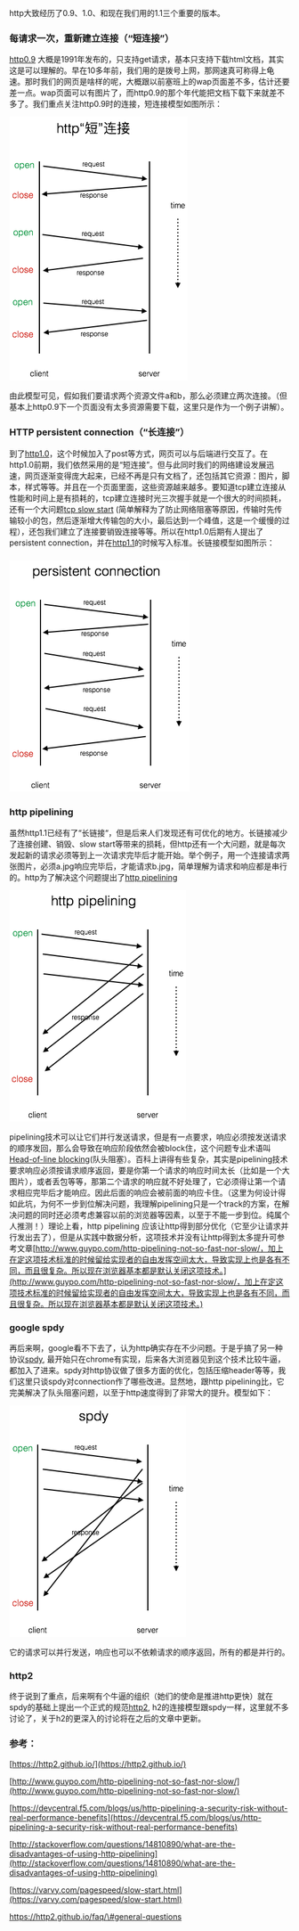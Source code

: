 http大致经历了0.9、1.0、和现在我们用的1.1三个重要的版本。

### 每请求一次，重新建立连接（“短连接”）

[http0.9](https://www.w3.org/Protocols/HTTP/AsImplemented.html) 大概是1991年发布的，只支持get请求，基本只支持下载html文档，其实这是可以理解的。早在10多年前，我们用的是拨号上网，那网速真可称得上龟速。那时我们的网页是啥样的呢，大概跟以前塞班上的wap页面差不多，估计还要差一点。wap页面可以有图片了，而http0.9的那个年代能把文档下载下来就差不多了。我们重点关注http0.9时的连接，短连接模型如图所示：

![](/assets/http2-short-connection.png)

由此模型可见，假如我们要请求两个资源文件a和b，那么必须建立两次连接。（但基本上http0.9下一个页面没有太多资源需要下载，这里只是作为一个例子讲解）。

### HTTP persistent connection（“长连接”）

到了[http1.0](https://www.w3.org/Protocols/HTTP/1.0/spec.html)，这个时候加入了post等方式，网页可以与后端进行交互了。在http1.0前期，我们依然采用的是“短连接”。但与此同时我们的网络建设发展迅速，网页逐渐变得庞大起来，已经不再是只有文档了，还包括其它资源：图片，脚本，样式等等。并且在一个页面里面，这些资源越来越多。要知道tcp建立连接从性能和时间上是有损耗的，tcp建立连接时光三次握手就是一个很大的时间损耗，还有一个大问题[tcp slow start](https://en.wikipedia.org/wiki/TCP_congestion_control#Slow_start) \(简单解释为了防止网络阻塞等原因，传输时先传输较小的包，然后逐渐增大传输包的大小，最后达到一个峰值，这是一个缓慢的过程），还包我们建立了连接要销毁连接等等。所以在http1.0后期有人提出了persistent connection，并在[http1.1](https://www.w3.org/Protocols/rfc2616/rfc2616.html)的时候写入标准。长链接模型如图所示：

### ![](/assets/http2-persistent-connection.png)

### http pipelining

虽然http1.1已经有了“长链接“，但是后来人们发现还有可优化的地方。长链接减少了连接创建、销毁、slow start等带来的损耗，但http还有一个大问题，就是每次发起新的请求必须等到上一次请求完毕后才能开始。举个例子，用一个连接请求两张图片，必须a.jpg响应完毕后，才能请求b.jpg，简单理解为请求和响应都是串行的。http为了解决这个问题提出了[http pipelining](https://en.wikipedia.org/wiki/HTTP_pipelining)

![](/assets/http2-pipelining.png)

pipelining技术可以让它们并行发送请求，但是有一点要求，响应必须按发送请求的顺序发回，那么会导致在响应阶段依然会被block住，这个问题专业术语叫[Head-of-line blocking](https://en.wikipedia.org/wiki/Head-of-line_blocking)\(队头阻塞）。百科上讲得有些复杂，其实是pipelining技术要求响应必须按请求顺序返回，要是你第一个请求的响应时间太长（比如是一个大图片），或者丢包等等，那第二个请求的响应就不好处理了，它必须得让第一个请求相应完毕后才能响应。因此后面的响应会被前面的响应卡住。（这里为何设计得如此坑，为何不一步到位解决问题，我理解pipelining只是一个track的方案，在解决问题的同时还必须考虑兼容以前的浏览器等因素，以至于不能一步到位。纯属个人推测！）理论上看，http pipelining 应该让http得到部分优化（它至少让请求并行发出去了），但是从实践中数据分析，这项技术并没有让http得到太多提升可参考文章[http://www.guypo.com/http-pipelining-not-so-fast-nor-slow/，加上在定这项技术标准的时候留给实现者的自由发挥空间太大，导致实现上也是各有不同，而且很复杂。所以现在浏览器基本都是默认关闭这项技术。](http://www.guypo.com/http-pipelining-not-so-fast-nor-slow/，加上在定这项技术标准的时候留给实现者的自由发挥空间太大，导致实现上也是各有不同，而且很复杂。所以现在浏览器基本都是默认关闭这项技术。)

### google spdy

再后来啊，google看不下去了，认为http确实存在不少问题。于是乎搞了另一种协议[spdy](https://en.wikipedia.org/wiki/SPDY), 最开始只在chrome有实现，后来各大浏览器见到这个技术比较牛逼，都加入了进来。spdy对http协议做了很多方面的优化，包括压缩header等等，我们这里只谈spdy对connection作了哪些改进。显然地，跟http pipelining比，它完美解决了队头阻塞问题，以至于http速度得到了非常大的提升。模型如下：

![](/assets/http2-spdy.png)

它的请求可以并行发送，响应也可以不依赖请求的顺序返回，所有的都是并行的。

### http2

终于说到了重点，后来啊有个牛逼的组织（她们的使命是推进http更快）就在spdy的基础上提出一个正式的规范[http2](https://http2.github.io/), h2的连接模型跟spdy一样，这里就不多讨论了，关于h2的更深入的讨论将在之后的文章中更新。

### 参考：

[https://http2.github.io/](https://http2.github.io/)

[http://www.guypo.com/http-pipelining-not-so-fast-nor-slow/](http://www.guypo.com/http-pipelining-not-so-fast-nor-slow/)

[https://devcentral.f5.com/blogs/us/http-pipelining-a-security-risk-without-real-performance-benefits](https://devcentral.f5.com/blogs/us/http-pipelining-a-security-risk-without-real-performance-benefits)

[http://stackoverflow.com/questions/14810890/what-are-the-disadvantages-of-using-http-pipelining](http://stackoverflow.com/questions/14810890/what-are-the-disadvantages-of-using-http-pipelining)

[https://varvy.com/pagespeed/slow-start.html](https://varvy.com/pagespeed/slow-start.html)

https://http2.github.io/faq/\#general-questions

